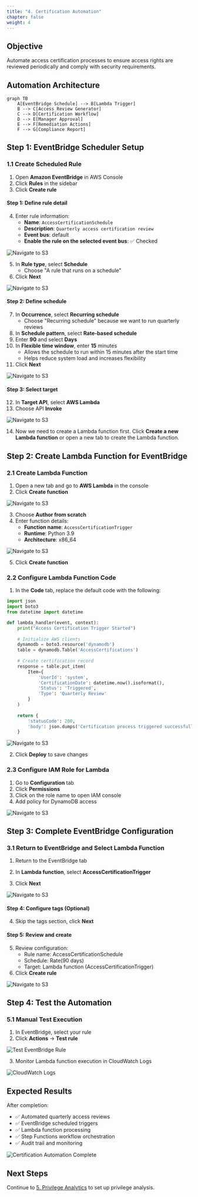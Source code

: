 ```yaml
---
title: "4. Certification Automation"
chapter: false
weight: 4
---
```


## Objective

Automate access certification processes to ensure access rights are reviewed periodically and comply with security requirements.

## Automation Architecture

```mermaid
graph TB
    A[EventBridge Schedule] --> B[Lambda Trigger]
    B --> C[Access Review Generator]
    C --> D[Certification Workflow]
    D --> E[Manager Approval]
    E --> F[Remediation Actions]
    F --> G[Compliance Report]
```

## Step 1: EventBridge Scheduler Setup

### 1.1 Create Scheduled Rule

1. Open **Amazon EventBridge** in AWS Console
2. Click **Rules** in the sidebar
3. Click **Create rule**

#### Step 1: Define rule detail
4. Enter rule information:
   - **Name**: `AccessCertificationSchedule`
   - **Description**: `Quarterly access certification review`
   - **Event bus**: default
   - **Enable the rule on the selected event bus**: ✅ Checked

![Navigate to S3](https://trtrantnt.github.io/workshop/images/4/eb1.png?featherlight=false&width=90pc)

5. In **Rule type**, select **Schedule**
   - Choose "A rule that runs on a schedule"
6. Click **Next**

![Navigate to S3](https://trtrantnt.github.io/workshop/images/4/eb2.png?featherlight=false&width=90pc)

#### Step 2: Define schedule
7. In **Occurrence**, select **Recurring schedule**
   - Choose "Recurring schedule" because we want to run quarterly reviews
8. In **Schedule pattern**, select **Rate-based schedule**
9. Enter **90** and select **Days**
10. In **Flexible time window**, enter **15** minutes
    - Allows the schedule to run within 15 minutes after the start time
    - Helps reduce system load and increases flexibility
11. Click **Next**

![Navigate to S3](https://trtrantnt.github.io/workshop/images/4/eb3.png?featherlight=false&width=90pc)

#### Step 3: Select target
12. In **Target API**, select **AWS Lambda**
13. Choose API **Invoke**

![Navigate to S3](https://trtrantnt.github.io/workshop/images/4/eb4.png?featherlight=false&width=90pc)

14. Now we need to create a Lambda function first. Click **Create a new Lambda function** or open a new tab to create the Lambda function.

## Step 2: Create Lambda Function for EventBridge

### 2.1 Create Lambda Function

1. Open a new tab and go to **AWS Lambda** in the console
2. Click **Create function**

![Navigate to S3](https://trtrantnt.github.io/workshop/images/4/lambda1.png?featherlight=false&width=90pc)

3. Choose **Author from scratch**
4. Enter function details:
   - **Function name**: `AccessCertificationTrigger`
   - **Runtime**: Python 3.9
   - **Architecture**: x86_64

![Navigate to S3](https://trtrantnt.github.io/workshop/images/4/lambda2.png?featherlight=false&width=90pc)

5. Click **Create function**

### 2.2 Configure Lambda Function Code

1. In the **Code** tab, replace the default code with the following:

```python
import json
import boto3
from datetime import datetime

def lambda_handler(event, context):
    print("Access Certification Trigger Started")
    
    # Initialize AWS clients
    dynamodb = boto3.resource('dynamodb')
    table = dynamodb.Table('AccessCertifications')
    
    # Create certification record
    response = table.put_item(
        Item={
            'UserId': 'system',
            'CertificationDate': datetime.now().isoformat(),
            'Status': 'Triggered',
            'Type': 'Quarterly Review'
        }
    )
    
    return {
        'statusCode': 200,
        'body': json.dumps('Certification process triggered successfully')
    }
```

![Navigate to S3](https://trtrantnt.github.io/workshop/images/4/lambda3.png?featherlight=false&width=90pc)

2. Click **Deploy** to save changes

### 2.3 Configure IAM Role for Lambda

1. Go to **Configuration** tab
2. Click **Permissions**
3. Click on the role name to open IAM console
4. Add policy for DynamoDB access

![Navigate to S3](https://trtrantnt.github.io/workshop/images/4/lambda4.png?featherlight=false&width=90pc)

## Step 3: Complete EventBridge Configuration

### 3.1 Return to EventBridge and Select Lambda Function

1. Return to the EventBridge tab
2. In **Lambda function**, select **AccessCertificationTrigger**

3. Click **Next**

![Navigate to S3](https://trtrantnt.github.io/workshop/images/4/eb5.png?featherlight=false&width=90pc)

#### Step 4: Configure tags (Optional)
4. Skip the tags section, click **Next**

#### Step 5: Review and create
5. Review configuration:
   - Rule name: AccessCertificationSchedule
   - Schedule: Rate(90 days)
   - Target: Lambda function (AccessCertificationTrigger)
6. Click **Create rule**

![Navigate to S3](https://trtrantnt.github.io/workshop/images/4/eb6.png?featherlight=false&width=90pc)

## Step 4: Test the Automation

### 5.1 Manual Test Execution

1. In EventBridge, select your rule
2. Click **Actions** → **Test rule**

![Test EventBridge Rule](/images/4/test-eventbridge-rule.png?featherlight=false&width=90pc)

3. Monitor Lambda function execution in CloudWatch Logs

![CloudWatch Logs](/images/4/cloudwatch-logs.png?featherlight=false&width=90pc)

## Expected Results

After completion:

- ✅ Automated quarterly access reviews
- ✅ EventBridge scheduled triggers
- ✅ Lambda function processing
- ✅ Step Functions workflow orchestration
- ✅ Audit trail and monitoring

![Certification Automation Complete](/images/4/automation-complete.png?featherlight=false&width=90pc)

## Next Steps

Continue to [5. Privilege Analytics](../5-phan-tich-dac-quyen) to set up privilege analysis.